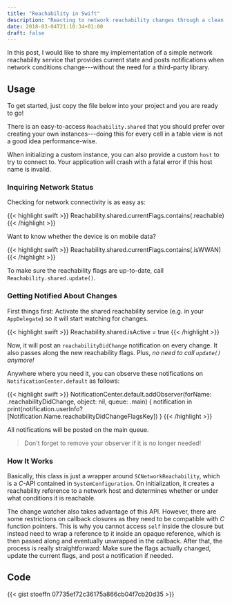 ```yaml
---
title: "Reachability in Swift"
description: "Reacting to network reachability changes through a clean API."
date: 2018-03-04T21:10:34+01:00
draft: false
---
```

In this post, I would like to share my implementation of a simple network reachability service that provides current state and posts notifications when network conditions change---without the need for a third-party library.
<!--more-->

## Usage

To get started, just copy the file below into your project and you are ready to go!

There is an easy-to-access `Reachability.shared` that you should prefer over creating your own instances---doing this for every cell in a table view is not a good idea performance-wise.

When initializing a custom instance, you can also provide a custom `host` to try to connect to. Your application will crash with a fatal error if this host name is invalid.

### Inquiring Network Status

Checking for network connectivity is as easy as:

{{< highlight swift >}}
Reachability.shared.currentFlags.contains(.reachable)
{{< /highlight >}}

Want to know whether the device is on mobile data?

{{< highlight swift >}}
Reachability.shared.currentFlags.contains(.isWWAN)
{{< /highlight >}}

To make sure the reachability flags are up-to-date, call `Reachability.shared.update()`.

### Getting Notified About Changes

First things first: Activate the shared reachability service (e.g. in your `AppDelegate`) so it will start watching for changes.

{{< highlight swift >}}
Reachability.shared.isActive = true
{{< /highlight >}}

Now, it will post an `reachabilityDidChange` notification on every change. It also passes along the new reachability flags.
Plus, _no need to call `update()` anymore!_

Anywhere where you need it, you can observe these notifications on `NotificationCenter.default` as follows:

{{< highlight swift >}}
NotificationCenter.default.addObserver(forName: .reachabilityDidChange, object: nil, queue: .main) { notification in
    print(notification.userInfo?[Notification.Name.reachabilityDidChangeFlagsKey])
}
{{< /highlight >}}

All notifications will be posted on the main queue.

> Don't forget to remove your observer if it is no longer needed!

### How It Works

Basically, this class is just a wrapper around `SCNetworkReachability`, which is a _C_-API contained in `SystemConfiguration`. On initialization, it creates a reachability reference to a network host and determines whether or under what conditions it is reachable.

The change watcher also takes advantage of this API. However, there are some restrictions on callback closures as they need to be compatible with _C_ function pointers. This is why you cannot access `self` inside the closure but instead need to wrap a reference tp it inside an opaque reference, which is then passed along and eventually unwrapped in the callback. After that, the process is really straightforward: Make sure the flags actually changed, update the current flags, and post a notification if needed.

## Code

{{< gist stoeffn 07735ef72c36175a866cb04f7cb20d35 >}}
